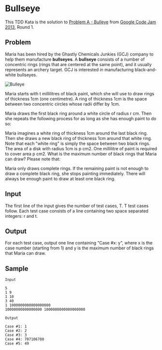 # Bullseye

This TDD Kata is the solution to [Problem A - Bulleye](https://code.google.com/codejam/contest/2418487/dashboard)
from [Google Code Jam 2013](https://code.google.com/codejam), Round 1.

## Problem

Maria has been hired by the Ghastly Chemicals Junkies (GCJ) company to help them manufacture **bullseyes**. A **bullseye** consists of a number of concentric rings (rings that are centered at the same point), and it usually represents an archery target. GCJ is interested in manufacturing black-and-white bullseyes.

![Bulleye](https://code.google.com/codejam/contest/images/?image=bullseye.png&p=2464487&c=2418487)

Maria starts with t millilitres of black paint, which she will use to draw rings of thickness 1cm (one centimetre). A ring of thickness 1cm is the space between two concentric circles whose radii differ by 1cm.

Maria draws the first black ring around a white circle of radius r cm. Then she repeats the following process for as long as she has enough paint to do so:

Maria imagines a white ring of thickness 1cm around the last black ring.
Then she draws a new black ring of thickness 1cm around that white ring.
Note that each "white ring" is simply the space between two black rings.
The area of a disk with radius 1cm is p cm2. One millilitre of paint is required to cover area p cm2. What is the maximum number of black rings that Maria can draw? Please note that:

Maria only draws complete rings. If the remaining paint is not enough to draw a complete black ring, she stops painting immediately.
There will always be enough paint to draw at least one black ring.

## Input

The first line of the input gives the number of test cases, T. T test cases follow. Each test case consists of a line containing two space separated integers: r and t.

## Output

For each test case, output one line containing "Case #x: y", where x is the case number (starting from 1) and y is the maximum number of black rings that Maria can draw.

## Sample

```
Input  	
 
5
1 9
1 10
3 40
1 1000000000000000000
10000000000000000 1000000000000000000
```

```
Output 

Case #1: 1
Case #2: 2
Case #3: 3
Case #4: 707106780
Case #5: 49
```




